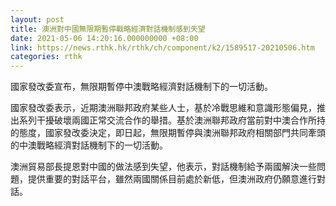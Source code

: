 ```yaml
---
layout: post
title: 澳洲對中國無限期暫停戰略經濟對話機制感到失望
date: 2021-05-06 14:20:16.000000000 +08:00
link: https://news.rthk.hk/rthk/ch/component/k2/1589517-20210506.htm
categories: rthk
---
```


國家發改委宣布，無限期暫停中澳戰略經濟對話機制下的一切活動。

國家發改委表示，近期澳洲聯邦政府某些人士，基於冷戰思維和意識形態偏見，推出系列干擾破壞兩國正常交流合作的舉措。基於澳洲聯邦政府當前對中澳合作所持的態度，國家發改委決定，即日起，無限期暫停與澳洲聯邦政府相關部門共同牽頭的中澳戰略經濟對話機制下的一切活動。

澳洲貿易部長提恩對中國的做法感到失望，他表示，對話機制給予兩國解決一些問題，提供重要的對話平台，雖然兩國關係目前處於新低，但澳洲政府仍願意進行對話。
